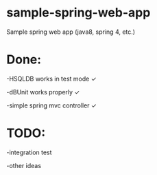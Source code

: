 # sample-spring-web-app
Sample spring web app (java8, spring 4, etc.)

# Done:

-HSQLDB works in test mode ✓

-dBUnit works properly ✓

-simple spring mvc controller ✓

# TODO:

-integration test

-other ideas
